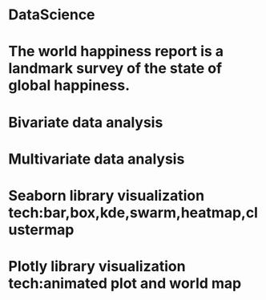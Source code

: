 # DataScience

# The world happiness report is a landmark survey of the state of global happiness.

# Bivariate data analysis
# Multivariate data analysis
# Seaborn library visualization tech:bar,box,kde,swarm,heatmap,clustermap
# Plotly library visualization tech:animated plot and world map
